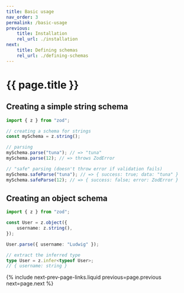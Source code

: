 ```yaml
---
title: Basic usage
nav_order: 3
permalink: /basic-usage
previous:
    title: Installation
    rel_url: ./installation
next:
    title: Defining schemas
    rel_url: ./defining-schemas
---
```


# {{ page.title }}

## Creating a simple string schema

```ts
import { z } from "zod";

// creating a schema for strings
const mySchema = z.string();

// parsing
mySchema.parse("tuna"); // => "tuna"
mySchema.parse(12); // => throws ZodError

// "safe" parsing (doesn't throw error if validation fails)
mySchema.safeParse("tuna"); // => { success: true; data: "tuna" }
mySchema.safeParse(12); // => { success: false; error: ZodError }
```

## Creating an object schema

```ts
import { z } from "zod";

const User = z.object({
    username: z.string(),
});

User.parse({ username: "Ludwig" });

// extract the inferred type
type User = z.infer<typeof User>;
// { username: string }
```

{% include next-prev-page-links.liquid previous=page.previous next=page.next %}